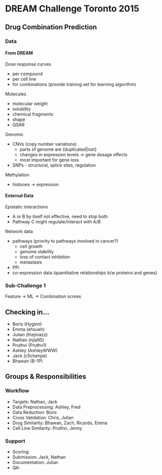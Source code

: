 # DREAM Challenge Toronto 2015
## Drug Combination Prediction

### Data

#### From DREAM

Dose response curves
* per compound
* per cell line
* for combinations (provide training set for learning algorithm)

Molecules
* molecular weight
* solubility
* chemical fragments
* shape
* QSAR

Genomic
* CNVs (copy number variations)
    * parts of genome are {duplicated|lost}
    * changes in expression levels -> gene dosage effects
    * most important for gene loss
* SNPs - structural, splice sites, regulation

Methylation
* histones -> expression

#### External Data

Epistatic interactions
* A or B by itself not effective, need to stop both
* Pathway C might regulate/interact with A/B

Network data
* pathways (priority to pathways involved in cancer?)
    * cell growth
    * genome stability
    * loss of contact inhibition
    * metastasis
* PPi
* co-expression data (quantitative relationships b/w proteins and genes)

### Sub-Challenge 1

Feature -> ML -> Combination scores

## Checking in...

* Boris (Hyginn)
* Emma (ehsueh)
* Julian (thejmazz)
* Nathan (njia95)
* Pruthvi (Pruthv1)
* Ashley (AshleyWWW)
* Jack (c5chenpe)
* Bhawan (B-1P)

## Groups & Responsibilities

### Workflow

* Targets: Nathan, Jack
* Data Preprocessing: Ashley, Fred
* Data Reduction: Boris
* Cross Validation: Chris, Julian
* Drug Similarity: Bhawan, Zach, Ricardo, Emma
* Cell Line Similarity: Pruthvi, Jenny

### Support
* Scoring:
* Submission: Jack, Nathan
* Documentation: Julian
* QA:
